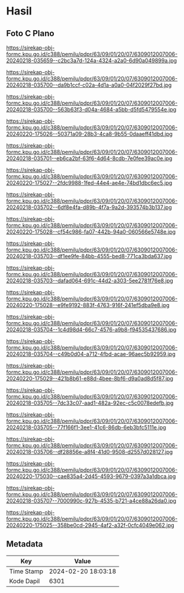 # Hasil

## Foto C Plano

https://sirekap-obj-formc.kpu.go.id/c388/pemilu/pdpr/63/09/01/20/07/6309012007006-20240218-035659--c2bc3a7d-124a-4324-a2a0-6d90a049899a.jpg

https://sirekap-obj-formc.kpu.go.id/c388/pemilu/pdpr/63/09/01/20/07/6309012007006-20240218-035700--da9b1ccf-c02a-4d1a-a0a0-04f2029f27bd.jpg

https://sirekap-obj-formc.kpu.go.id/c388/pemilu/pdpr/63/09/01/20/07/6309012007006-20240218-035700--563b63f3-d04a-4684-a5bb-d5fd5479554e.jpg

https://sirekap-obj-formc.kpu.go.id/c388/pemilu/pdpr/63/09/01/20/07/6309012007006-20240220-175026--50371a09-28b3-4ca8-9b55-0daaeff41dbd.jpg

https://sirekap-obj-formc.kpu.go.id/c388/pemilu/pdpr/63/09/01/20/07/6309012007006-20240218-035701--eb6ca2bf-63f6-4d64-8cdb-7e0fee39ac0e.jpg

https://sirekap-obj-formc.kpu.go.id/c388/pemilu/pdpr/63/09/01/20/07/6309012007006-20240220-175027--2fdc9988-1fed-44e4-ae4e-74bd1dbc6ec5.jpg

https://sirekap-obj-formc.kpu.go.id/c388/pemilu/pdpr/63/09/01/20/07/6309012007006-20240218-035702--6df8e4fa-d89b-4f7a-9a2d-393574b3b137.jpg

https://sirekap-obj-formc.kpu.go.id/c388/pemilu/pdpr/63/09/01/20/07/6309012007006-20240220-175028--cf54c986-fa07-442b-94a0-060566e5748e.jpg

https://sirekap-obj-formc.kpu.go.id/c388/pemilu/pdpr/63/09/01/20/07/6309012007006-20240218-035703--df1ee9fe-84bb-4555-bed8-771ca3bda637.jpg

https://sirekap-obj-formc.kpu.go.id/c388/pemilu/pdpr/63/09/01/20/07/6309012007006-20240218-035703--dafad064-691c-44d2-a303-5ee2781f76e8.jpg

https://sirekap-obj-formc.kpu.go.id/c388/pemilu/pdpr/63/09/01/20/07/6309012007006-20240220-175028--e9fe9192-883f-4763-916f-241ef5dba9e8.jpg

https://sirekap-obj-formc.kpu.go.id/c388/pemilu/pdpr/63/09/01/20/07/6309012007006-20240218-035704--1c4d98d4-66c7-4576-a9b8-f94535437686.jpg

https://sirekap-obj-formc.kpu.go.id/c388/pemilu/pdpr/63/09/01/20/07/6309012007006-20240218-035704--c49b0d04-a712-4fbd-acae-96aec5b92959.jpg

https://sirekap-obj-formc.kpu.go.id/c388/pemilu/pdpr/63/09/01/20/07/6309012007006-20240220-175029--421b8b61-e88d-4bee-8bf6-d9a0ad8d5f87.jpg

https://sirekap-obj-formc.kpu.go.id/c388/pemilu/pdpr/63/09/01/20/07/6309012007006-20240218-035705--7dc33c07-aad1-482a-92ec-c5c0078edefb.jpg

https://sirekap-obj-formc.kpu.go.id/c388/pemilu/pdpr/63/09/01/20/07/6309012007006-20240218-035705--77f166f1-3ee1-41c6-86db-6eb3bfc5111e.jpg

https://sirekap-obj-formc.kpu.go.id/c388/pemilu/pdpr/63/09/01/20/07/6309012007006-20240218-035706--df28856e-a8f4-41d0-9508-d2557d028127.jpg

https://sirekap-obj-formc.kpu.go.id/c388/pemilu/pdpr/63/09/01/20/07/6309012007006-20240220-175030--cae835a4-2d45-4593-9679-0397a3a1dbca.jpg

https://sirekap-obj-formc.kpu.go.id/c388/pemilu/pdpr/63/09/01/20/07/6309012007006-20240218-035707--7000990c-927b-4535-b721-a4ce88a26da0.jpg

https://sirekap-obj-formc.kpu.go.id/c388/pemilu/pdpr/63/09/01/20/07/6309012007006-20240220-175025--358be0cd-2945-4af2-a32f-0cfc4049e062.jpg


## Metadata

| Key        | Value               |
| ---------- | ------------------- |
| Time Stamp | 2024-02-20 18:03:18 |
| Kode Dapil | 6301                |



